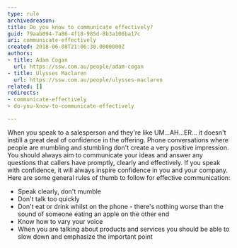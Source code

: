 ```yaml
---
type: rule
archivedreason: 
title: Do you know to communicate effectively?
guid: 79aab094-7a86-4f18-985d-8b3a106ba17c
uri: communicate-effectively
created: 2018-06-08T21:06:30.0000000Z
authors:
- title: Adam Cogan
  url: https://ssw.com.au/people/adam-cogan
- title: Ulysses Maclaren
  url: https://ssw.com.au/people/ulysses-maclaren
related: []
redirects:
- communicate-effectively
- do-you-know-to-communicate-effectively

---
```


When you speak to a salesperson and they're like UM...AH...ER... it doesn't instill a great deal of confidence in the offering. Phone conversations where people are mumbling and stumbling don't create a very positive impression. You should always aim to communicate your ideas and answer any questions that callers have promptly, clearly and effectively. If you speak with confidence, it will always inspire confidence in you and your company. Here are some general rules of thumb to follow for effective communication:

<!--endintro-->

* Speak clearly, don't mumble
* Don't talk too quickly
* Don't eat or drink whilst on the phone - there's nothing worse than the sound of someone eating an apple on the other end
* Know how to vary your voice
* When you are talking about products and services you should be able to slow down and emphasize the important point
